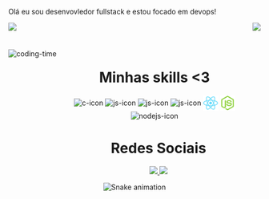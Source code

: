 Olá eu sou desenvovledor fullstack e estou focado em devops!

<div>
  
  <img  height="180em" src="https://github-readme-stats.vercel.app/api?username=LuigiGF&show_icons=true&theme=dracula&include_all_commits=true&count_private=true"/>
  <img align="right" height="180em" src="https://github-readme-stats.vercel.app/api/top-langs/?username=gregoriodelucca&layout=compact&langs_count=16&theme=dracula"/>
</div>
<br>

<div  align="center"> 
  <div style="display: inline_block"><br>
    <img align="left" height="250" alt="coding-time" src="code.gif">
    <h1 align="center">Minhas skills <3</h1>
    <img align="center" height="30" width="30" alt="c-icon"      src="https://cdn.jsdelivr.net/gh/devicons/devicon/icons/linux/linux-original.svg">
    <img align="center" height="30" width="30" alt="js-icon"     src="https://cdn.jsdelivr.net/gh/devicons/devicon/icons/html5/html5-original.svg">
    <img align="center" height="30" width="30" alt="js-icon"     src="https://cdn.jsdelivr.net/gh/devicons/devicon/icons/css3/css3-original.svg">
    <img align="center" height="30" width="30" alt="js-icon"     src="https://cdn.jsdelivr.net/gh/devicons/devicon/icons/javascript/javascript-original.svg">
    <img align="center" height="30" width="30" alt="react-icon"  src="https://raw.githubusercontent.com/devicons/devicon/master/icons/react/react-original.svg">
    <img align="center" height="30" width="30" alt="nodejs-icon" src="https://raw.githubusercontent.com/devicons/devicon/master/icons/nodejs/nodejs-original.svg">
    <img align="center" height="30" width="30" alt="nodejs-icon" src="https://cdn.jsdelivr.net/gh/devicons/devicon/icons/mongodb/mongodb-original.svg"

  
   </div>
    
  
  <h1 align="center">Redes Sociais</h1>
    <a href = "mailto: gregoriodelucca@gmail.com">
      <img width="30" src="https://upload.wikimedia.org/wikipedia/commons/thumb/0/0b/Logo_Gmail_%282015-2020%29.svg/2560px-Logo_Gmail_%282015-2020%29.svg.png">
    </a>
    <a href = "https://www.linkedin.com/in/gregoriodelucca/">
      <img width="25" src="https://upload.wikimedia.org/wikipedia/commons/thumb/8/81/LinkedIn_icon.svg/2048px-LinkedIn_icon.svg.png">
    </a>  
   
</div>
  
![Snake animation](https://github.com/LuigiGF/LuigiGF/blob/output/github-contribution-grid-snake.svg)

